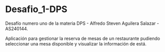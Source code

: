 # Desafio_1-DPS
Desafío numero uno de la materia DPS - Alfredo Steven Aguilera Salazar - AS240144.

Aplicación para gestionar la reserva de mesas de un restaurante pudiendo seleccionar una mesa disponible y visualizar la información de está.
